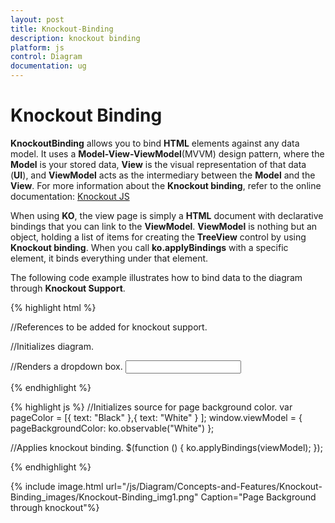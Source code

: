 ```yaml
---
layout: post
title: Knockout-Binding
description: knockout binding
platform: js
control: Diagram
documentation: ug
---
```


# Knockout Binding

**KnockoutBinding** allows you to bind **HTML** elements against any data model. It uses a **Model-View-ViewModel**(MVVM) design pattern, where the **Model** is your stored data, **View** is the visual representation of that data (**UI**), and **ViewModel** acts as the intermediary between the **Model** and the **View**. For more information about the **Knockout binding**, refer to the online documentation: [Knockout JS](/js/Introduction/KnockoutJS)

When using **KO**, the view page is simply a **HTML** document with declarative bindings that you can link to the **ViewModel**. **ViewModel** is nothing but an object, holding a list of items for creating the **TreeView** control by using **Knockout binding**. When you call **ko.applyBindings** with a specific element, it binds everything under that element.

The following code example illustrates how to bind data to the diagram through **Knockout Support**.

{% highlight html %}

//References to be added for knockout support.
<script src="http://ajax.aspnetcdn.com/ajax/knockout/knockout-2.2.1.js"></script>
<script src="http://cdn.syncfusion.com/js/web/ej.unobtrusive-latest.min.js"></script>
<script src="http://cdn.syncfusion.com/js/ej.widget.ko-latest.min.js"></script>

//Initializes diagram.
<div id="diagram" data-bind="ejDiagram: ({
    height: '500px', width: '700px',
    backgroundColor: 'whitesmoke',
    pageSettings: {
        pageBackgroundColor: pageBackgroundColor,
        pageWidth: 500,
        pageHeight: 500
    }})">
</div>
<div>
    //Renders a dropdown box.
    <input id="Text1" data-bind="ejDropDownList:{ dataSource: pageColor, value: pageBackgroundColor, width: '100px'}">
</div>

{% endhighlight %}

{% highlight js %}
//Initializes source for page background color.
var pageColor = [{ text: "Black" },{ text: "White" } ];
window.viewModel = { pageBackgroundColor: ko.observable("White")                 };

//Applies knockout binding.
$(function () {
    ko.applyBindings(viewModel);
});

{% endhighlight %}

{% include image.html url="/js/Diagram/Concepts-and-Features/Knockout-Binding_images/Knockout-Binding_img1.png" Caption="Page Background through knockout"%}
